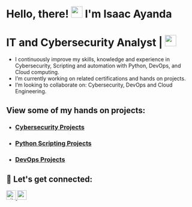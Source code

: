 <h1>Hello, there!  <img src="https://raw.githubusercontent.com/MartinHeinz/MartinHeinz/master/wave.gif" width="30"> I'm Isaac Ayanda</h1>

<h1>IT and Cybersecurity Analyst | <img src="https://media.giphy.com/media/WUlplcMpOCEmTGBtBW/giphy.gif" width="30"> </h1>

- I continuously improve my skills, knowledge and experience in Cybersecurity, Scripting and automation with Python, DevOps, and Cloud computing.
- I’m currently working on related certifications and hands on projects.
- I’m looking to collaborate on: Cybersecurity, DevOps and Cloud Engineering.
## View some of my hands on projects:
- ### [Cybersecurity Projects](https://github.com/Isaac-Ayanda/Cybersecurity-Projects/blob/main/README.md)
- ### [Python Scripting Projects](https://github.com/Isaac-Ayanda/Python-Scripting-portfolio/blob/main/README.md)
- ### [DevOps Projects ](https://github.com/Isaac-Ayanda/DevOps_Projects/blob/main/README.md)

<!-- <img src="https://user-images.githubusercontent.com/64049432/203648913-38af64b1-2761-4a04-919d-aeb567935a47.gif" border-radius="5px" width="95%" height="600px"> -->

## 🤝 Let's get connected:

<p align="left">
 <a href="https://github.com/Isaac-Ayanda" target="_blank">
<img src=https://img.shields.io/badge/github-%2324292e.svg?&style=for-the-badge&logo=github&logoColor=white alt=github" height=25/>
  <a href="https://www.linkedin.com/in/isaacayanda/"><img src="https://img.shields.io/badge/linkedin-%230077B5.svg?&style=for-the-badge&logo=linkedin&logoColor=white" height=25> </a>

</p>



